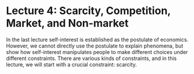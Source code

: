 # Lecture 4: Scarcity, Competition, Market, and Non-market

In the last lecture self-interest is established as the postulate of economics. However, we cannot directly use the postulate to explain phenomena, but show how self-interest manipulates people to make different choices under different constraints. There are various kinds of constraints, and in this lecture, we will start with a crucial constraint: scarcity.
